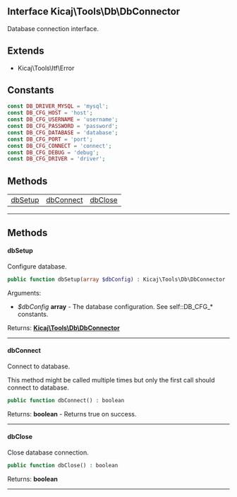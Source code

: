 ## Interface Kicaj\Tools\Db\DbConnector
Database connection interface.

## Extends

- Kicaj\Tools\Itf\Error

## Constants

```php
const DB_DRIVER_MYSQL = 'mysql';
const DB_CFG_HOST = 'host';
const DB_CFG_USERNAME = 'username';
const DB_CFG_PASSWORD = 'password';
const DB_CFG_DATABASE = 'database';
const DB_CFG_PORT = 'port';
const DB_CFG_CONNECT = 'connect';
const DB_CFG_DEBUG = 'debug';
const DB_CFG_DRIVER = 'driver';
```

## Methods

|                          |                          |                          |
| ------------------------ | ------------------------ | ------------------------ |
|   [dbSetup](#dbsetup)    | [dbConnect](#dbconnect)  |   [dbClose](#dbclose)    |

-------
## Methods
#### dbSetup
Configure database.
```php
public function dbSetup(array $dbConfig) : Kicaj\Tools\Db\DbConnector
```
Arguments:
- _$dbConfig_ **array** - The database configuration. See self::DB_CFG_* constants.

Returns: **[Kicaj\Tools\Db\DbConnector](Kicaj-Tools-Db-DbConnector.md)**

-------
#### dbConnect
Connect to database.

This method might be called multiple times but only the first call should connect to database.
```php
public function dbConnect() : boolean
```

Returns: **boolean** - Returns true on success.

-------
#### dbClose
Close database connection.
```php
public function dbClose() : boolean
```

Returns: **boolean**

-------

